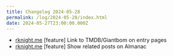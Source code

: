 ```yaml
---
title: Changelog 2024-05-28
permalink: /log/2024-05-28/index.html
date: 2024-05-27T23:00:00.000Z
---
```


- [rknight.me](https://rknight.me) [feature] Link to TMDB/Giantbom on entry pages
- [rknight.me](https://rknight.me) [feature] Show related posts on Almanac